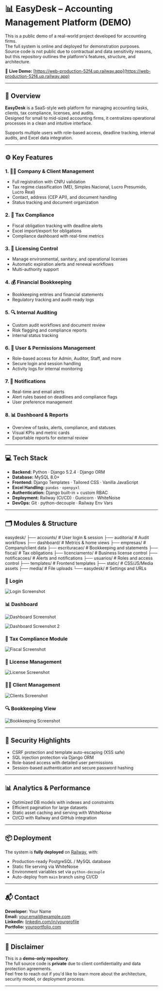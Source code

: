 # 📊 EasyDesk – Accounting Management Platform (DEMO)

This is a public demo of a real-world project developed for accounting firms.  
The full system is online and deployed for demonstration purposes.  
Source code is not public due to contractual and data sensitivity reasons,  
but this repository outlines the platform's features, structure, and architecture.

🔗 **Live Demo:** [https://web-production-52f4.up.railway.app](https://web-production-52f4.up.railway.app)

---

## 📌 Overview

**EasyDesk** is a SaaS-style web platform for managing accounting tasks, clients, tax compliance, licenses, and audits.  
Designed for small to mid-sized accounting firms, it centralizes operational processes in a clean and intuitive interface.

Supports multiple users with role-based access, deadline tracking, internal audits, and Excel data integration.

---

## ⚙️ Key Features

### 1. 🧑‍💼 Company & Client Management
- Full registration with CNPJ validation
- Tax regime classification (MEI, Simples Nacional, Lucro Presumido, Lucro Real)
- Contact, address (CEP API), and document handling
- Status tracking and document organization

### 2. 🧾 Tax Compliance
- Fiscal obligation tracking with deadline alerts
- Excel import/export for obligations
- Compliance dashboard with real-time metrics

### 3. 🪪 Licensing Control
- Manage environmental, sanitary, and operational licenses
- Automatic expiration alerts and renewal workflows
- Multi-authority support

### 4. 💰 Financial Bookkeeping
- Bookkeeping entries and financial statements
- Regulatory tracking and audit-ready logs

### 5. 🔍 Internal Auditing
- Custom audit workflows and document review
- Risk flagging and compliance reports
- Internal status tracking

### 6. 👥 User & Permissions Management
- Role-based access for Admin, Auditor, Staff, and more
- Secure login and session handling
- Activity logs for internal monitoring

### 7. 🔔 Notifications
- Real-time and email alerts
- Alert rules based on deadlines and compliance flags
- User preference management

### 8. 📊 Dashboard & Reports
- Overview of tasks, alerts, compliance, and statuses
- Visual KPIs and metric cards
- Exportable reports for external review

---

## 💻 Tech Stack

- **Backend:** Python · Django 5.2.4 · Django ORM  
- **Database:** MySQL 8.0+  
- **Frontend:** Django Templates · Tailored CSS · Vanilla JavaScript  
- **Excel Handling:** `pandas` · `openpyxl`  
- **Authentication:** Django built-in + custom RBAC  
- **Deployment:** Railway (CI/CD) · Gunicorn · WhiteNoise  
- **DevOps:** Git · python-decouple · Railway Env Vars

---

## 🗂️ Modules & Structure
easydesk/
├── accounts/ # User login & session
├── auditoria/ # Audit workflows
├── dashboard/ # Metrics & home views
├── empresas/ # Company/client data
├── escrituracao/ # Bookkeeping and statements
├── fiscal/ # Tax obligations
├── licenciamento/ # Business license control
├── notificacoes/ # Alerts and notifications
├── usuarios/ # Roles and access control
├── templates/ # Frontend templates
├── static/ # CSS/JS/Media assets
├── media/ # File uploads
└── easydesk/ # Settings and URLs


### 🔐 Login  
![Login Screenshot](img/Login.png)

### 📊 Dashboard  
![Dashboard Screenshot](img/Index.png)

![Dashboard Screenshot 2](img/Index%20pt%202.png)

### 🧾 Tax Compliance Module  
![Fiscal Screenshot](img/Controle%20Fiscal.png)

### 🪪 License Management  
![License Screenshot](img/Licenciamento.png)

### 🧑‍💼 Client Management  
![Clients Screenshot](img/Gestao%20empresas.png)

### 🔍 Bookkeeping View  
![Bookkeeping Screenshot](img/Escrituração.png)

---

## 🔐 Security Highlights

- CSRF protection and template auto-escaping (XSS safe)
- SQL injection protection via Django ORM
- Role-based access with detailed user permissions
- Session-based authentication and secure password hashing

---

## 📊 Analytics & Performance

- Optimized DB models with indexes and constraints
- Efficient pagination for large datasets
- Static asset caching and serving with WhiteNoise
- CI/CD with Railway and GitHub integration

---

## 📦 Deployment

The system is **fully deployed** on [Railway](https://railway.app), with:
- Production-ready PostgreSQL / MySQL database
- Static file serving via WhiteNoise
- Environment variables set via `python-decouple`
- Auto-deploy from `main` branch using CI/CD

---

## 📬 Contact

**Developer:** Your Name  
**Email:** your.email@example.com  
**LinkedIn:** [linkedin.com/in/yourprofile](https://linkedin.com/in/yourprofile)  
**Portfolio:** [yourportfolio.com](https://yourportfolio.com)

---

## 📝 Disclaimer

This is a **demo-only repository**.  
The full source code is **private** due to client confidentiality and data protection agreements.  
Feel free to reach out if you'd like to learn more about the architecture, security model, or deployment process.

---
